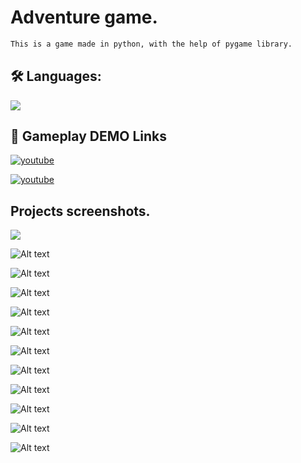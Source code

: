 
# Adventure game.

```bash
This is a game made in python, with the help of pygame library.
```


## 🛠 Languages:
![](https://img.shields.io/badge/-python-white?logo=python&logoColor=blue&style=flat)


## 🔗 Gameplay DEMO Links

[![youtube](https://img.shields.io/badge/Youtube-0A66C2?style=for-the-badge&color=white&logo=youtube&logoColor=red)](https://www.youtube.com/watch?v=v7JpqhdFdw0)

[![youtube](https://img.shields.io/badge/Youtube-0A66C2?style=for-the-badge&color=white&logo=youtube&logoColor=red)](https://www.youtube.com/watch?v=aBKu4UhDAYw)



## Projects screenshots.

![](https://imgur.com/a/7Im2p4w)

![Alt text](https://i.imgur.com/5WbWYTf.png "Earth Monk and player")

![Alt text](https://i.imgur.com/5WbWYTf.png "Forest wolfs and player")

![Alt text](https://i.imgur.com/n8Lojif.png "Hookax pulling player")

![Alt text](https://i.imgur.com/pObnRKs.png "Ronin and player")

![Alt text](https://i.imgur.com/Ao9NQpA.png "Player pulling Water Priestess")

![Alt text](https://i.imgur.com/izCfQkv.png "Water Priestess blocking meteor")

![Alt text](https://i.imgur.com/VoHtPEI.png "Water Priestess getting hit by meteor")

![Alt text](https://i.imgur.com/4Xr24jk.png "Water Priestess dead")

![Alt text](https://i.imgur.com/w93lnzF.png "Earth Monk kicking player")

![Alt text](https://i.imgur.com/sPapiBR.png "Player died")

![Alt text](https://i.imgur.com/r1JDL8I.png "Player running from forest wolfs")